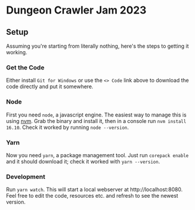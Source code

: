 # Dungeon Crawler Jam 2023

## Setup

Assuming you're starting from literally nothing, here's the steps to getting it working.

### Get the Code

Either install `Git for Windows` or use the `<> Code` link above to download the code directly and put it somewhere.

### Node

First you need `node`, a javascript engine. The easiest way to manage this is using [nvm](https://github.com/coreybutler/nvm-windows). Grab the binary and install it, then in a console run `nvm install 16.10`. Check it worked by running `node --version`.

### Yarn

Now you need `yarn`, a package management tool. Just run `corepack enable` and it should download it; check it worked with `yarn --version`.

### Development

Run `yarn watch`. This will start a local webserver at http://localhost:8080. Feel free to edit the code, resources etc. and refresh to see the newest version.
